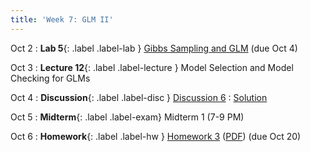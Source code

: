 ```yaml
---
title: 'Week 7: GLM II'
---
```


Oct 2
: **Lab 5**{: .label .label-lab } [Gibbs Sampling and GLM](https://data102.datahub.berkeley.edu/hub/user-redirect/git-pull?repo=https%3A%2F%2Fgithub.com%2Fds-102%2Ffa23-materials&urlpath=lab%2Ftree%2Ffa23-materials%2Flab%2Flab05%2Flab05.ipynb&branch=main) (due Oct 4)

Oct 3
: **Lecture 12**{: .label .label-lecture } Model Selection and Model Checking for GLMs

Oct 4
: **Discussion**{: .label .label-disc } [Discussion 6](https://drive.google.com/file/d/1a3HA9rFkV4n8zdDEddTtCDH7xqPfr0zE/view?usp=sharing)
    : [Solution](https://drive.google.com/file/d/19fDAUX_qtzg8nF4qOO1-k54RFZ5mQVEo/view?usp=sharing)

Oct 5
: **Midterm**{: .label .label-exam} Midterm 1 (7-9 PM)

Oct 6
: **Homework**{: .label .label-hw } [Homework 3](https://data102.datahub.berkeley.edu/hub/user-redirect/git-pull?repo=https%3A%2F%2Fgithub.com%2Fds-102%2Ffa23-materials&urlpath=lab%2Ftree%2Ffa23-materials%2Fhw%2Fhw03%2Fhw3.pdf&branch=main) ([PDF](resources/assets/hw/hw3.pdf)) (due Oct 20)
